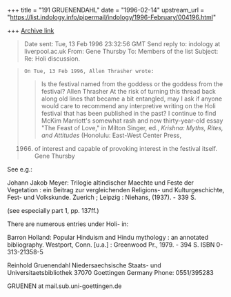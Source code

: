 +++
title = "191 GRUENENDAHL"
date = "1996-02-14"
upstream_url = "https://list.indology.info/pipermail/indology/1996-February/004196.html"

+++
[Archive link](https://list.indology.info/pipermail/indology/1996-February/004196.html)

> Date sent:      Tue, 13 Feb 1996 23:32:56 GMT
> Send reply to:  indology at liverpool.ac.uk
> From:           Gene Thursby <gthursby at religion.ufl.edu>
> To:             Members of the list <indology at liverpool.ac.uk>
> Subject:        Re: Holi discussion.

>     On Tue, 13 Feb 1996, Allen Thrasher wrote:
> > Is the festival named from the goddess or the goddess from the festival?
> > Allen Thrasher
>     At the risk of turning this thread back along old lines that
> became a bit entangled, may I ask if anyone would care to recommend any
> interpretive writing on the Holi festival that has been published in the
> past?  I continue to find McKim Marriott's somewhat rash and now
> thirty-year-old essay "The Feast of Love," in Milton Singer, ed.,
> _Krishna: Myths, Rites, and Attitudes_ (Honolulu:  East-West Center Press,
> 1966) of interest and capable of provoking interest in the festival
> itself.  Gene Thursby <gthursby at religion.ufl.edu>
> 


See e.g.:

Johann Jakob Meyer:
Trilogie altindischer Maechte und Feste der Vegetation : ein Beitrag 
zur vergleichenden Religions- und Kulturgeschichte, Fest- und 
Volkskunde.
Zuerich ; Leipzig : Niehans, (1937). - 339 S.

(see especially part 1, pp. 137ff.)



There are numerous entries under Holi- in:

Barron Holland:
Popular Hinduism and Hindu mythology : an annotated bibliography.
Westport, Conn. [u.a.] : Greenwood Pr., 1979. - 394 S.
ISBN 0-313-21358-5



Reinhold Gruenendahl
Niedersaechsische Staats- und Universitaetsbibliothek
37070 Goettingen
Germany
Phone: 0551/395283

GRUENEN at mail.sub.uni-goettingen.de





